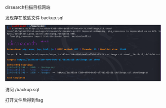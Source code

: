 dirsearch扫描目标网站

发现存在敏感文件 backup.sql

![image-20250309094113310](./assets/image-20250309094113310.png)

访问 /backup.sql

打开文件后得到flag